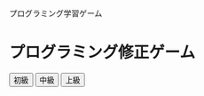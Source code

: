 <!DOCTYPE html>
<html>
<head>
    プログラミング学習ゲーム
    <link rel="stylesheet" type="text/css" href="styles.cs">
</head>
<body>
    <div id="game-container">
        <h1>プログラミング修正ゲーム</h1>
        <div id="level-selection">
            <button onclick="startGame('beginner')">初級</button>
            <button onclick="startGame('intermediate')">中級</button>
            <button onclick="startGame('advanced')">上級</button>
        </div>
        <div id="game-area" style="display:none;">
            <div id="code-editor"></div>
            <button id="submit-button">修正を提出</button>
            <div id="feedback"></div>
        </div>
    </div>
    <script src="https://cdnjs.cloudflare.com/ajax/libs/ace/1.4.12/ace.js"></script>
    <script src="app.js"></script>
</body>
</html>
